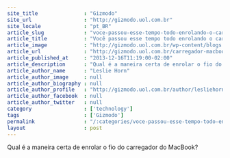 ```yaml
---
site_title               : "Gizmodo"
site_url                 : "http://gizmodo.uol.com.br"
site_locale              : "pt_BR"
article_slug             : "voce-passou-esse-tempo-todo-enrolando-o-carregador-do-seu-macbook-do-jeito-errado"
article_title            : "Você passou esse tempo todo enrolando o carregador do seu MacBook do jeito errado"
article_image            : "http://gizmodo.uol.com.br/wp-content/blogs.dir/8/files/2013/12/destaque7.jpg"
article_url              : "http://gizmodo.uol.com.br/carregador-macbook/"
article_published_at     : "2013-12-16T11:19:00-02:00"
article_description      : "Qual é a maneira certa de enrolar o fio do carregador do MacBook?"
article_author_name      : "Leslie Horn"
article_author_image     : null
article_author_biography : null
article_author_profile   : "http://gizmodo.uol.com.br/author/lesliehorn/"
article_author_facebook  : null
article_author_twitter   : null
category                 : ['technology']
tags                     : ['Gizmodo']
permalink                : "/:categories/voce-passou-esse-tempo-todo-enrolando-o-carregador-do-seu-macbook-do-jeito-errado/"
layout                   : post
---
```


Qual é a maneira certa de enrolar o fio do carregador do MacBook?
